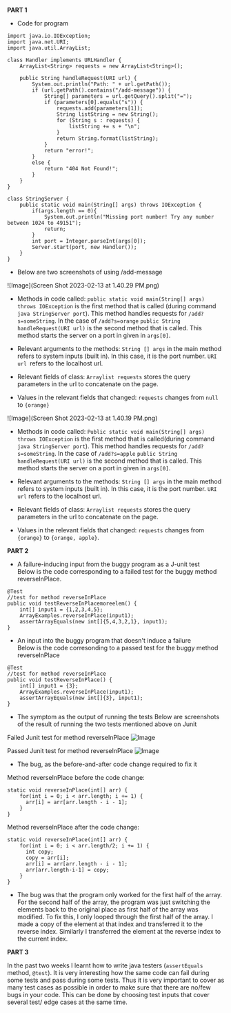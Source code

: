 **PART 1**

* Code for program 

```
import java.io.IOException;
import java.net.URI; 
import java.util.ArrayList;

class Handler implements URLHandler { 
    ArrayList<String> requests = new ArrayList<String>();

    public String handleRequest(URI url) {
        System.out.println("Path: " + url.getPath());
        if (url.getPath().contains("/add-message")) {
            String[] parameters = url.getQuery().split("=");
            if (parameters[0].equals("s")) {
                requests.add(parameters[1]);
                String listString = new String();
                for (String s : requests) {
                    listString += s + "\n";
                }
                return String.format(listString);
            }
            return "error!"; 
        }
        else {
            return "404 Not Found!";
        }
    }
}

class StringServer {
    public static void main(String[] args) throws IOException {
        if(args.length == 0){
            System.out.println("Missing port number! Try any number between 1024 to 49151");
            return;
        }
        int port = Integer.parseInt(args[0]);
        Server.start(port, new Handler());
    }
}
```

* Below are two screenshots of using /add-message

![Image](Screen Shot 2023-02-13 at 1.40.29 PM.png)
	
* Methods in code called: 
```public static void main(String[] args) throws IOException``` is the first method that is called (during command ```java StringServer port```). This method handles requests for ```/add?s=someString```. In the case of ```/add?s=orange```
```public String handleRequest(URI url)``` is the second method that is called. This method starts the server on a port in given in ```args[0]```.
	
* Relevant arguments to the methods: 
```String [] args``` in the main method refers to system inputs (built in). In this case, it is the port number.
```URI url ```refers to the localhost url. 

* Relevant fields of class:
```Arraylist requests``` stores the query parameters in the url to concatenate on the page.
	
* Values in the relevant fields that changed:
```requests``` changes from ```null``` to ```{orange}```
	
![Image](Screen Shot 2023-02-13 at 1.40.19 PM.png)

* Methods in code called: 
```Public static void main(String[] args) throws IOException``` is the first method that is called(during command ```java StringServer port```). This method handles requests for ```/add?s=someString```. In the case of ```/add?s=apple```
```public String handleRequest(URI url)``` is the second method that is called. This method starts the server on a port in given in ```args[0]```.
	
* Relevant arguments to the methods: 
```String [] args``` in the main method refers to system inputs (built in). In this case, it is the port number. 
```URI url``` refers to the localhost url.

* Relevant fields of class:
```Arraylist requests``` stores the query parameters in the url to concatenate on the page.
	
* Values in the relevant fields that changed:
```requests``` changes from ```{orange}``` to ```{orange, apple}```.
	

**PART 2**

* A failure-inducing input from the buggy program as a J-unit test <br>
Below is the code corresponding to a failed test for the buggy method reverseInPlace. 
```
@Test 
//test for method reverseInPlace 
public void testReverseInPlacemoreelem() { 
    int[] input1 = {1,2,3,4,5}; 
    ArrayExamples.reverseInPlace(input1); 
    assertArrayEquals(new int[]{5,4,3,2,1}, input1);
} 
```

* An input into the buggy program that doesn't induce a failure <br>
Below is the code corresonding to a passed test for the buggy method reverseInPlace
```
@Test 
//test for method reverseInPlace
public void testReverseInPlace() { 
    int[] input1 = {3}; 
    ArrayExamples.reverseInPlace(input1);
    assertArrayEquals(new int[]{3}, input1);
}
  ```
  
* The symptom as the output of running the tests
Below are screenshots of the result of running the two tests mentioned above on Junit 

Failed Junit test for method reverseInPlace
![Image](failed_test.png)

Passed Junit test for method reverseInPlace
![Image](passed_test.png)

* The bug, as the before-and-after code change required to fix it

Method reverseInPlace before the code change:
```
static void reverseInPlace(int[] arr) {
    for(int i = 0; i < arr.length; i += 1) {
      arr[i] = arr[arr.length - i - 1];
    }
} 
```

Method reverseInPlace after the code change:
```
static void reverseInPlace(int[] arr) {
    for(int i = 0; i < arr.length/2; i += 1) {
      int copy; 
      copy = arr[i];
      arr[i] = arr[arr.length - i - 1];
      arr[arr.length-i-1] = copy;
    }
}
```

* The bug was that the program only worked for the first half of the array. For the second half of the array, the program was just switching the elements back to the original place as first half of the array was modified. To fix this, I only looped through the first half of the array. I made a copy of the element at that index and transferred it to the reverse index. Similarly I transferred the element at the reverse index to the current index. 


**PART 3**
	
In the past two weeks I learnt how to write java testers (```assertEquals``` method, ```@test```). It is very interesting how the same code can fail during some tests and pass during some tests. Thus it is very important to cover as many test cases as possible in order to make sure that there are no/few bugs in your code. This can be done by choosing test inputs that cover several test/ edge cases at the same time.
